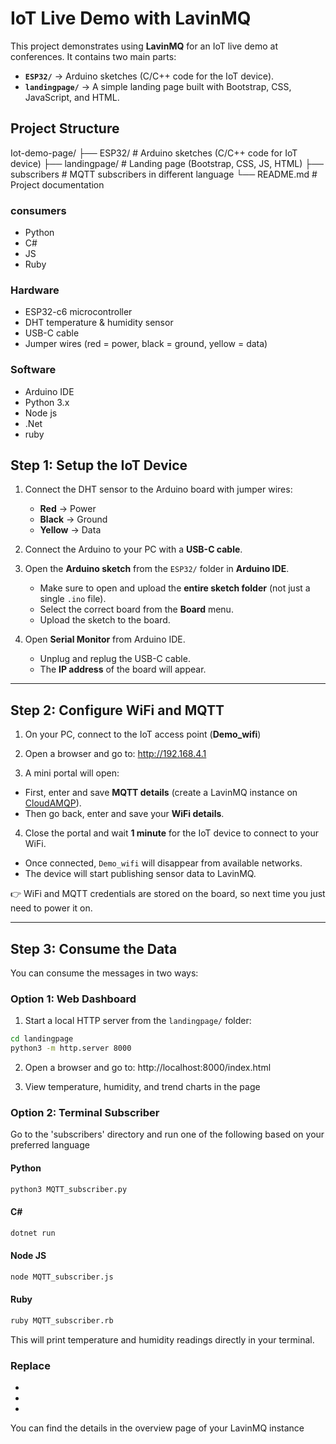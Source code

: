 # IoT Live Demo with LavinMQ

This project demonstrates using **LavinMQ** for an IoT live demo at conferences.
It contains two main parts:

- **`ESP32/`** → Arduino sketches (C/C++ code for the IoT device).
- **`landingpage/`** → A simple landing page built with Bootstrap, CSS, JavaScript, and HTML.



##  Project Structure

Iot-demo-page/
├── ESP32/ # Arduino sketches (C/C++ code for IoT device)
├── landingpage/ # Landing page (Bootstrap, CSS, JS, HTML)
├── subscribers # MQTT subscribers in different language
└── README.md # Project documentation

### consumers
- Python
- C#
- JS
- Ruby

### Hardware
- ESP32-c6 microcontroller
- DHT temperature & humidity sensor
- USB-C cable
- Jumper wires (red = power, black = ground, yellow = data)

### Software
- Arduino IDE
- Python 3.x
- Node js
- .Net
- ruby

##  Step 1: Setup the IoT Device

1. Connect the DHT sensor to the Arduino board with jumper wires:
   - **Red** → Power
   - **Black** → Ground
   - **Yellow** → Data

2. Connect the Arduino to your PC with a **USB-C cable**.

3. Open the **Arduino sketch** from the `ESP32/` folder in **Arduino IDE**.
   - Make sure to open and upload the **entire sketch folder** (not just a single `.ino` file).
   - Select the correct board from the  **Board** menu.
   - Upload the sketch to the board.

4. Open **Serial Monitor** from Arduino IDE.
   - Unplug and replug the USB-C cable.
   - The **IP address** of the board will appear.

---

## Step 2: Configure WiFi and MQTT

1. On your PC, connect to the IoT access point (**Demo_wifi**)

2. Open a browser and go to:  http://192.168.4.1


3. A mini portal will open:
- First, enter and save **MQTT details** (create a LavinMQ instance on [CloudAMQP](https://www.cloudamqp.com/)).
- Then go back, enter and save your **WiFi details**.

4. Close the portal and wait **1 minute** for the IoT device to connect to your WiFi.
- Once connected, `Demo_wifi` will disappear from available networks.
- The device will start publishing sensor data to LavinMQ.

👉 WiFi and MQTT credentials are stored on the board, so next time you just need to power it on.

---

## Step 3: Consume the Data

You can consume the messages in two ways:

### Option 1: Web Dashboard
1. Start a local HTTP server from the `landingpage/` folder:
```bash
cd landingpage
python3 -m http.server 8000
```
2. Open a browser and go to: http://localhost:8000/index.html

3. View temperature, humidity, and trend charts in the page

### Option 2: Terminal Subscriber

Go to the 'subscribers' directory and run one of the following based on your preferred language

#### Python
```bash
python3 MQTT_subscriber.py
```

#### C#
```bash
dotnet run
```

#### Node JS
```bash
node MQTT_subscriber.js
```

#### Ruby
```bash
ruby MQTT_subscriber.rb
```
This will print temperature and humidity readings directly in your terminal.

### Replace

- <broker-name>
- <username>
- <password>

You can find the details in the overview page of your LavinMQ instance
